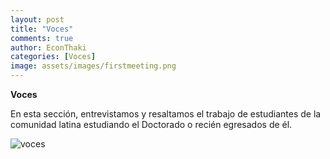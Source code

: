 ```yaml
---
layout: post
title: "Voces"
comments: true
author: EconThaki
categories: [Voces]
image: assets/images/firstmeeting.png
---
```


**Voces**

En esta sección, entrevistamos y resaltamos el trabajo de estudiantes de la comunidad latina estudiando el Doctorado o recién egresados de él.


![voces]({{site.baseurl}}/assets/images/voces.jpg)



